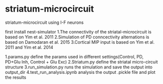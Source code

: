 # striatum-microcircuit
striatum-microcircuit using I-F neurons

first install nest-simulator
1.The connectivity of the striatal-microcircuit is based on Yim et al. 2011
2.Simulation of PD conncectivity alternations is  based on Damodaran et al. 2015
3.Cortical MIP input is based on Yim et al. 2011 and Yim et al. 2014


1.params.py define the params used in different settings(Control, PD, PD+Glu Inh, Control + Glu Exc)
2.Striatum.py define the striatal micro-circuit structure
3.run_simulation.py runs the simulation and save the output into output_dir
4.test_run_analysis.ipynb analysis the  output .pickle file and plot the results 
